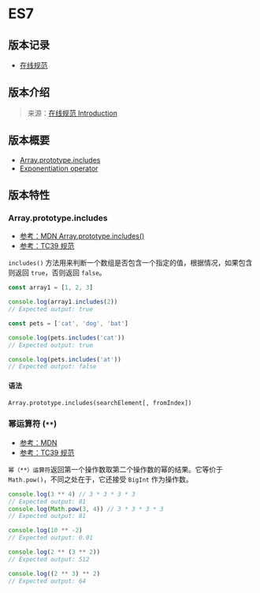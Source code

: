 # ES7

## 版本记录

- [在线规范](https://262.ecma-international.org/7.0/)

## 版本介绍

> 来源：[在线规范 Introduction](https://262.ecma-international.org/7.0/#)

<!-- This ECMAScript specification is the first ECMAScript edition released under Ecma TC39's new yearly release cadence and open development process. A plain-text source document was built from the ECMAScript 2015 source document to serve as the base for further development entirely on GitHub. Over the year of this standard's development, hundreds of pull requests and issues were filed representing thousands of bug fixes, editorial fixes and other improvements. Additionally, numerous software tools were developed to aid in this effort including Ecmarkup, Ecmarkdown, and Grammarkdown. This specification also includes support for a new `exponentiation operator` and adds a new method to `Array.prototype` called `includes`. -->

<script setup>
import Intro from './components/Intro.vue'

const content = {
  en: `This ECMAScript specification is the first ECMAScript edition released under Ecma TC39's new yearly release cadence and open development process. A plain-text source document was built from the ECMAScript 2015 source document to serve as the base for further development entirely on GitHub. Over the year of this standard's development, hundreds of pull requests and issues were filed representing thousands of bug fixes, editorial fixes and other improvements. Additionally, numerous software tools were developed to aid in this effort including Ecmarkup, Ecmarkdown, and Grammarkdown. This specification also includes support for a new \`exponentiation operator\` and adds a new method to \`Array.prototype\` called \`includes\`.`, 
  zh: `这个 ECMAScript 规范是在 Ecma TC39 新的年度发布节奏和开放开发过程下发布的第一个 ECMAScript 版本. 我们基于 ECMAScript 2015 源文件构建了一个纯文本源文件，作为完全在 GitHub 上进一步开发的基础. 在此规范制定的一年中, 有数百个请求和问题被提交，上千个 bug 修复、编辑修复和其他改进. 此外，还开发了许多软件工具来帮助这项工作，包括 Ecmarkup、Ecmarkdown 和 Grammarkdown. 此规范还包括对新的"求幂运算符"的支持，并为"Array.prototype"添加了一个新方法，称为"includes".
`};
</script>

<Intro :content="content"/>

## 版本概要

- [Array.prototype.includes](https://github.com/tc39/proposal-Array.prototype.includes)
- [Exponentiation operator](https://github.com/tc39/proposal-exponentiation-operator)

## 版本特性

### Array.prototype.includes

- [参考：MDN Array.prototype.includes()](https://developer.mozilla.org/zh-CN/docs/Web/JavaScript/Reference/Global_Objects/Array/includes)
- [参考：TC39 规范](https://tc39.es/ecma262/multipage/indexed-collections.html#sec-array.prototype.includes)

`includes()` 方法用来判断一个数组是否包含一个指定的值，根据情况，如果包含则返回 `true`，否则返回 `false`。

```js
const array1 = [1, 2, 3]

console.log(array1.includes(2))
// Expected output: true

const pets = ['cat', 'dog', 'bat']

console.log(pets.includes('cat'))
// Expected output: true

console.log(pets.includes('at'))
// Expected output: false
```

#### 语法

`Array.prototype.includes(searchElement[, fromIndex])`

### 幂运算符 (`**`)

- [参考：MDN](https://developer.mozilla.org/zh-CN/docs/Web/JavaScript/Reference/Operators/Exponentiation)
- [参考：TC39 规范](https://tc39.es/ecma262/multipage/ecmascript-language-expressions.html#sec-exp-operator)

`幂（**）运算符`返回第一个操作数取第二个操作数的幂的结果。它等价于 `Math.pow()`，不同之处在于，它还接受 `BigInt` 作为操作数。

```js
console.log(3 ** 4) // 3 * 3 * 3 * 3
// Expected output: 81
console.log(Math.pow(3, 4)) // 3 * 3 * 3 * 3
// Expected output: 81

console.log(10 ** -2)
// Expected output: 0.01

console.log(2 ** (3 ** 2))
// Expected output: 512

console.log((2 ** 3) ** 2)
// Expected output: 64
```
